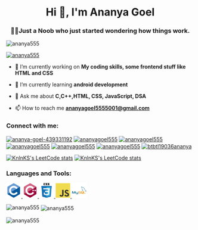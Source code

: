<h1 align="center">Hi 👋, I'm Ananya Goel</h1>
<h3 align="center">👩🏻Just a Noob who just started wondering how things work.</h3>

<p align="left"> <img src="https://komarev.com/ghpvc/?username=ananya555&label=Profile%20views&color=0e75b6&style=flat" alt="ananya555" /> </p>

<p align="left"> <a href="https://github.com/ryo-ma/github-profile-trophy"><img src="https://github-profile-trophy.vercel.app/?username=ananya555" alt="ananya555" /></a> </p>

- 🔭 I’m currently working on **My coding skills, some frontend stuff like HTML and CSS**

- 🌱 I’m currently learning **android development**

- 💬 Ask me about **C,C++,HTML, CSS, JavaScript, DSA**

- 📫 How to reach me **ananyagoel5555001@gmail.com**

<h3 align="left">Connect with me:</h3>
<p align="left">
<a href="https://linkedin.com/in/ananya-goel-439331192" target="blank"><img align="center" src="https://raw.githubusercontent.com/rahuldkjain/github-profile-readme-generator/master/src/images/icons/Social/linked-in-alt.svg" alt="ananya-goel-439331192" height="30" width="40" /></a>
<a href="https://instagram.com/ananyagoel555" target="blank"><img align="center" src="https://raw.githubusercontent.com/rahuldkjain/github-profile-readme-generator/master/src/images/icons/Social/instagram.svg" alt="ananyagoel555" height="30" width="40" /></a>
<a href="https://www.codechef.com/users/ananyagoel555" target="blank"><img align="center" src="https://cdn.jsdelivr.net/npm/simple-icons@3.1.0/icons/codechef.svg" alt="ananyagoel555" height="30" width="40" /></a>
<a href="https://www.hackerrank.com/ananyagoel555" target="blank"><img align="center" src="https://raw.githubusercontent.com/rahuldkjain/github-profile-readme-generator/master/src/images/icons/Social/hackerrank.svg" alt="ananyagoel555" height="30" width="40" /></a>
<a href="https://codeforces.com/profile/ananyagoel555" target="blank"><img align="center" src="https://raw.githubusercontent.com/rahuldkjain/github-profile-readme-generator/master/src/images/icons/Social/codeforces.svg" alt="ananyagoel555" height="30" width="40" /></a>
<a href="https://www.leetcode.com/ananyagoel555" target="blank"><img align="center" src="https://raw.githubusercontent.com/rahuldkjain/github-profile-readme-generator/master/src/images/icons/Social/leet-code.svg" alt="ananyagoel555" height="30" width="40" /></a>
<a href="https://auth.geeksforgeeks.org/user/btbtl19036ananya" target="blank"><img align="center" src="https://raw.githubusercontent.com/rahuldkjain/github-profile-readme-generator/master/src/images/icons/Social/geeks-for-geeks.svg" alt="btbtl19036ananya" height="30" width="40" /></a>


[![KnlnKS's LeetCode stats](https://leetcode-stats-six.vercel.app/api?username=ananyagoel555)](https://github.com/KnlnKS/leetcode-stats)
[![KnlnKS's LeetCode stats](https://leetcode-stats-six.vercel.app/api?username=ananyagoel555&theme=dark)](https://github.com/KnlnKS/leetcode-stats)
  
<h3 align="left">Languages and Tools:</h3>
<p align="left"> <a href="https://www.cprogramming.com/" target="_blank" rel="noreferrer"> <img src="https://raw.githubusercontent.com/devicons/devicon/master/icons/c/c-original.svg" alt="c" width="40" height="40"/> </a> <a href="https://www.w3schools.com/cpp/" target="_blank" rel="noreferrer"> <img src="https://raw.githubusercontent.com/devicons/devicon/master/icons/cplusplus/cplusplus-original.svg" alt="cplusplus" width="40" height="40"/> </a> <a href="https://www.w3schools.com/css/" target="_blank" rel="noreferrer"> <img src="https://raw.githubusercontent.com/devicons/devicon/master/icons/css3/css3-original-wordmark.svg" alt="css3" width="40" height="40"/> </a> <a href="https://developer.mozilla.org/en-US/docs/Web/JavaScript" target="_blank" rel="noreferrer"> <img src="https://raw.githubusercontent.com/devicons/devicon/master/icons/javascript/javascript-original.svg" alt="javascript" width="40" height="40"/> </a> <a href="https://www.mysql.com/" target="_blank" rel="noreferrer"> <img src="https://raw.githubusercontent.com/devicons/devicon/master/icons/mysql/mysql-original-wordmark.svg" alt="mysql" width="40" height="40"/> </a> </p>

<p><img align="left" src="https://github-readme-stats.vercel.app/api/top-langs?username=ananya555&show_icons=true&locale=en&layout=compact" alt="ananya555" /></p>

<p>&nbsp;<img align="center" src="https://github-readme-stats.vercel.app/api?username=ananya555&show_icons=true&locale=en" alt="ananya555" /></p>

<p><img align="center" src="https://github-readme-streak-stats.herokuapp.com/?user=ananya555&" alt="ananya555" /></p>
